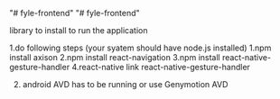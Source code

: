 "# fyle-frontend" 
"# fyle-frontend" 

library to install to run the application 

1.do following steps (your syatem should have node.js installed)
	1.npm install axison
	2.npm install react-navigation
	3.npm install react-native-gesture-handler
	4.react-native link react-native-gesture-handler

2. android AVD has to be running or use Genymotion AVD


